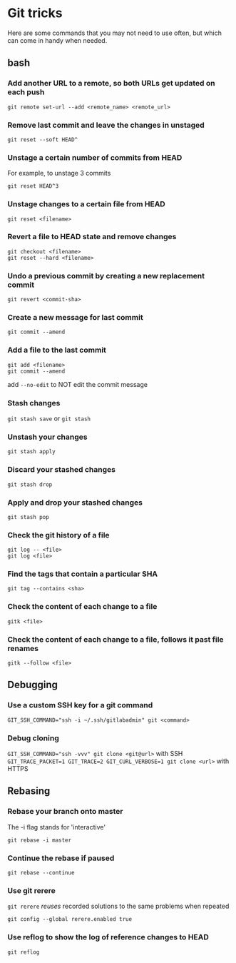 # Git tricks

Here are some commands that you may not need to use often, but which can come in
handy when needed.

## bash

### Add another URL to a remote, so both URLs get updated on each push

`git remote set-url --add <remote_name> <remote_url>`

### Remove last commit and leave the changes in unstaged

`git reset --soft HEAD^`

### Unstage a certain number of commits from HEAD

For example, to unstage 3 commits

`git reset HEAD^3`

### Unstage changes to a certain file from HEAD

`git reset <filename>`

### Revert a file to HEAD state and remove changes

```
git checkout <filename>
git reset --hard <filename>
```

### Undo a previous commit by creating a new replacement commit

`git revert <commit-sha>`

### Create a new message for last commit

`git commit --amend`

### Add a file to the last commit

```
git add <filename>
git commit --amend
```

add `--no-edit` to NOT edit the commit message

### Stash changes

`git stash save`
or
`git stash`

### Unstash your changes

`git stash apply`

### Discard your stashed changes

`git stash drop`

### Apply and drop your stashed changes

`git stash pop`

### Check the git history of a file

```
git log -- <file>
git log <file>
```

### Find the tags that contain a particular SHA

`git tag --contains <sha>`

### Check the content of each change to a file

`gitk <file>`

### Check the content of each change to a file, follows it past file renames

`gitk --follow <file>`

## Debugging

### Use a custom SSH key for a git command

`GIT_SSH_COMMAND="ssh -i ~/.ssh/gitlabadmin" git <command>`

### Debug cloning

`GIT_SSH_COMMAND="ssh -vvv" git clone <git@url>` with SSH  
`GIT_TRACE_PACKET=1 GIT_TRACE=2 GIT_CURL_VERBOSE=1 git clone <url>` with HTTPS

## Rebasing

### Rebase your branch onto master

The -i flag stands for 'interactive'

`git rebase -i master`

### Continue the rebase if paused

`git rebase --continue`

### Use git rerere

`git rerere` _reuses_ recorded solutions to the same problems when repeated

`git config --global rerere.enabled true`

### Use reflog to show the log of reference changes to HEAD

`git reflog`